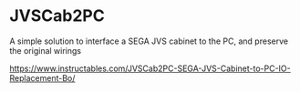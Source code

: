 # JVSCab2PC
A simple solution to interface a SEGA JVS cabinet to the PC, and preserve the original wirings

https://www.instructables.com/JVSCab2PC-SEGA-JVS-Cabinet-to-PC-IO-Replacement-Bo/
